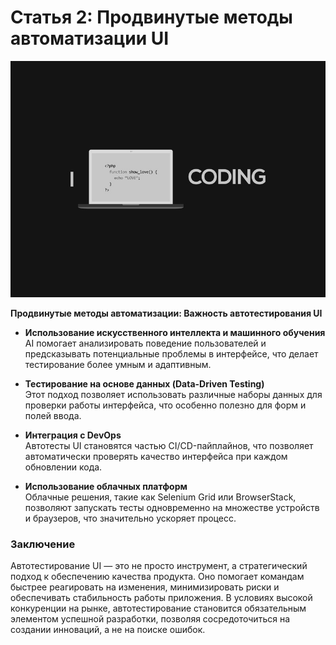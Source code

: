 # Статья 2: Продвинутые методы автоматизации UI

![Автоматизация — ключ к успеху](images\coding.jpg)

**Продвинутые методы автоматизации: Важность автотестирования UI**

- **Использование искусственного интеллекта и машинного обучения**  
  AI помогает анализировать поведение пользователей и предсказывать потенциальные проблемы в интерфейсе, что делает тестирование более умным и адаптивным.

- **Тестирование на основе данных (Data-Driven Testing)**  
  Этот подход позволяет использовать различные наборы данных для проверки работы интерфейса, что особенно полезно для форм и полей ввода.

- **Интеграция с DevOps**  
  Автотесты UI становятся частью CI/CD-пайплайнов, что позволяет автоматически проверять качество интерфейса при каждом обновлении кода.

- **Использование облачных платформ**  
  Облачные решения, такие как Selenium Grid или BrowserStack, позволяют запускать тесты одновременно на множестве устройств и браузеров, что значительно ускоряет процесс.

### Заключение

Автотестирование UI — это не просто инструмент, а стратегический подход к обеспечению качества продукта. Оно помогает командам быстрее реагировать на изменения, минимизировать риски и обеспечивать стабильность работы приложения. В условиях высокой конкуренции на рынке, автотестирование становится обязательным элементом успешной разработки, позволяя сосредоточиться на создании инноваций, а не на поиске ошибок.